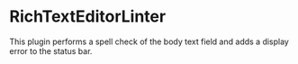 # RichTextEditorLinter

This plugin performs a spell check of the body text field and adds a display error to the status bar.
